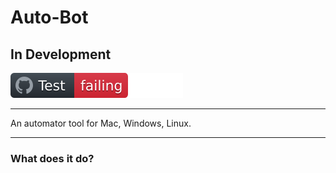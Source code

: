 # Auto-Bot

## In Development

[![Test workflow](README_files/img/test_fail.svg)](https://github.com/kivymd/KivyMD/actions?query=workflow%3ATest)



____
An automator tool for Mac, Windows, Linux.

____


### What does it do?





